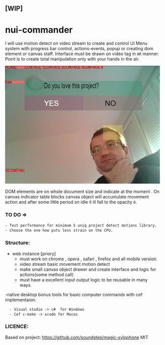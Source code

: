 
## [WIP] ##


# nui-commander #
 I will use motion detect on video stream to create and control UI Menu system with progress bar control, actions-events, popup or creating dom element or canvas staff.  Interface must be drawn on video tag in `AR` manner. Point is to create total manipulation only with your hands in the air.

![screenshot](https://github.com/zlatnaspirala/nui-commander/blob/master/screenshot.jpg)

 DOM elements are on whole document size and indicate at the moment .
 On canvas indicator table blocks canvas object will accumulate movement action and after some little period on
 idle it ill fall to the opacity `0`.

### TO DO => ###

    - Test performance for minimum 5 uniq project detect motions library.
    - Choose the one how puts less strain on the CPU.


 ### Structure: ###

   - web instance [priory]
       - must work on chrome , opera , safari , firefox and all mobile version.
       - video stream basic movement motion detect
       - make small canvas object drawer and create interface and logic for actions(some method call)
       - must have a excellent input output logic to be reusable in many ways.

   -native desktop bonus tools for basic computer commands
    with cef implementaion.

      - Visual studio -> c#  for Windows
      - Cef c-make -> xcode for Macos



### LICENCE: ###

  Based on project:
  https://github.com/soundstep/magic-xylophone
  MIT

